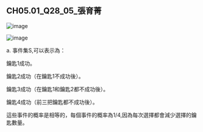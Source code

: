 ## CH05.01_Q28_05_張育菁 

![image](https://github.com/user-attachments/assets/706a7c2f-8433-472e-a765-755fa714aa9c)

![image](https://github.com/user-attachments/assets/777399e9-c51a-4fd2-b38a-8a8e7de782a5)

a.
事件集S,可以表示為：

鑰匙1成功。

鑰匙2成功（在鑰匙1不成功後）。

鑰匙3成功（在鑰匙1和鑰匙2都不成功後）。

鑰匙4成功（前三把鑰匙都不成功後）。

這些事件的概率是相等的，每個事件的概率為1/4,因為每次選擇都會減少選擇的鑰匙數量。
